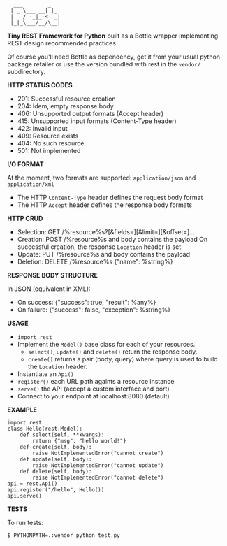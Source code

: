 	  ___        _   
	 | _ \___ __| |_ 
	 |   / -_|_-<  _|
	 |_|_\___/__/\__|               

**Tiny REST Framework for Python**
built as a Bottle wrapper implementing REST design recommended practices.

Of course you'll need Bottle as dependency,
get it from your usual python package retailer
or use the version bundled with rest in the `vendor/` subdirectory.

**HTTP STATUS CODES**

  * 201: Successful resource creation
  * 204: Idem, empty response body
  * 406: Unsupported output formats (Accept header)
  * 415: Unsupported input formats (Content-Type header)
  * 422: Invalid input
  * 409: Resource exists
  * 404: No such resource
  * 501: Not implemented

**I/O FORMAT**

At the moment, two formats are supported: `application/json` and `application/xml`
  * The HTTP `Content-Type` header defines the request body format
  * The HTTP `Accept` header defines the response body formats

**HTTP CRUD**

  * Selection: GET /%resource%s?[&fields=][&limit=][&offset=]…
  * Creation:
    POST /%resource%s and body contains the payload
    On successful creation, the response `Location` header is set
  * Update: PUT /%resource%s and body contains the payload
  * Deletion: DELETE /%resource%s {"name": %string%}

**RESPONSE BODY STRUCTURE**

In JSON (equivalent in XML):
  * On success: {"success": true, "result": %any%}
  * On failure: {"success": false, "exception": %string%}

**USAGE**

  - `import rest`
  - Implement the `Model()` base class for each of your resources.
    - `select()`, `update()` and `delete()` return the response body.
    - `create()` returns a pair (body, query) where query is used to build the `Location` header.
  - Instantiate an `Api()`
  - `register()` each URL path againts a resource instance
  - `serve()` the API (accept a custom interface and port)
  - Connect to your endpoint at localhost:8080 (default)

**EXAMPLE**

	import rest
	class Hello(rest.Model):
		def select(self, **kwargs):
			return {"msg": "hello world!"}
		def create(self, body):
			raise NotImplementedError("cannot create")
		def update(self, body):
			raise NotImplementedError("cannot update")
		def delete(self, body):
			raise NotImplementedError("cannot delete")
	api = rest.Api()
	api.register("/hello", Hello())
	api.serve()

**TESTS**

To run tests:

	$ PYTHONPATH=.:vendor python test.py
